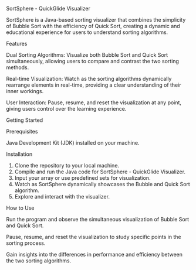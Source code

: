 SortSphere - QuickGlide Visualizer


SortSphere is a Java-based sorting visualizer that combines the simplicity of Bubble Sort with the efficiency of Quick Sort, creating a dynamic and educational experience for users to understand sorting algorithms.

Features

Dual Sorting Algorithms: Visualize both Bubble Sort and Quick Sort simultaneously, allowing users to compare and contrast the two sorting methods.

Real-time Visualization: Watch as the sorting algorithms dynamically rearrange elements in real-time, providing a clear understanding of their inner workings.

User Interaction: Pause, resume, and reset the visualization at any point, giving users control over the learning experience.

Getting Started

Prerequisites

Java Development Kit (JDK) installed on your machine.

Installation

1. Clone the repository to your local machine.
2. Compile and run the Java code for SortSphere - QuickGlide Visualizer.
3. Input your array or use predefined sets for visualization.
4. Watch as SortSphere dynamically showcases the Bubble and Quick Sort algorithm.
5. Explore and interact with the visualizer.
   
How to Use

Run the program and observe the simultaneous visualization of Bubble Sort and Quick Sort.

Pause, resume, and reset the visualization to study specific points in the sorting process.

Gain insights into the differences in performance and efficiency between the two sorting algorithms.

